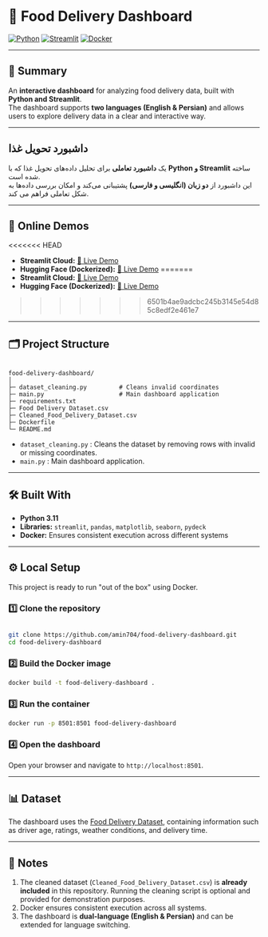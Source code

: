 
# 🚚 Food Delivery Dashboard 

[![Python](https://img.shields.io/badge/Python-3.11-blue?logo=python&logoColor=white)](https://www.python.org/)
[![Streamlit](https://img.shields.io/badge/Streamlit-Interactive-orange?logo=streamlit&logoColor=white)](https://streamlit.io/)
[![Docker](https://img.shields.io/badge/Docker-Container-blue?logo=docker&logoColor=white)](https://www.docker.com/)


---

## 📌 Summary
An **interactive dashboard** for analyzing food delivery data, built with **Python and Streamlit**.  
The dashboard supports **two languages (English & Persian)** and allows users to explore delivery data in a clear and interactive way.

---

## داشبورد تحویل غذا
یک **داشبورد تعاملی** برای تحلیل داده‌های تحویل غذا که با **Python و Streamlit** ساخته شده است.  
این داشبورد از **دو زبان (انگلیسی و فارسی)** پشتیبانی می‌کند و امکان بررسی داده‌ها به شکل تعاملی فراهم می کند.

---

## 🚀 Online Demos
<<<<<<< HEAD
- **Streamlit Cloud:** [🔗 Live Demo](https://fooddeliverydashboard-h3mgtzznzknyv77jablvpj.streamlit.app/)  
- **Hugging Face (Dockerized):** [🐳 Live Demo](https://huggingface.co/spaces/amin704/food-delivery-dashboard)
=======
- **Streamlit Cloud:** [🔗 Live Demo]([...your-streamlit-link...](https://fooddeliverydashboard-h3mgtzznzknyv77jablvpj.streamlit.app/))  
- **Hugging Face (Dockerized):** [🐳 Live Demo]([...your-hugging-face-link...](https://huggingface.co/spaces/amin704/food-delivery-dashboard))
>>>>>>> 6501b4ae9adcbc245b3145e54d85c8edf2e461e7

---

## 🗂️ Project Structure
```

food-delivery-dashboard/
│
├─ dataset_cleaning.py         # Cleans invalid coordinates
├─ main.py                     # Main dashboard application
├─ requirements.txt
├─ Food Delivery Dataset.csv
├─ Cleaned_Food_Delivery_Dataset.csv
├─ Dockerfile
└─ README.md

````

- `dataset_cleaning.py` : Cleans the dataset by removing rows with invalid or missing coordinates.  
- `main.py` : Main dashboard application.

---

## 🛠️ Built With
- **Python 3.11**
- **Libraries:** `streamlit`, `pandas`, `matplotlib`, `seaborn`, `pydeck`
- **Docker:** Ensures consistent execution across different systems

---

## ⚙️ Local Setup

This project is ready to run "out of the box" using Docker.

### 1️⃣ Clone the repository
```bash

git clone https://github.com/amin704/food-delivery-dashboard.git
cd food-delivery-dashboard

````

### 2️⃣ Build the Docker image

```bash
docker build -t food-delivery-dashboard .
```

### 3️⃣ Run the container

```bash
docker run -p 8501:8501 food-delivery-dashboard
```

### 4️⃣ Open the dashboard

Open your browser and navigate to `http://localhost:8501`.



---

## 📊 Dataset

The dashboard uses the [Food Delivery Dataset](https://www.kaggle.com/datasets/gauravmalik26/food-delivery-dataset?resource=download&select=train.csv), containing information such as driver age, ratings, weather conditions, and delivery time.

---

## 📝 Notes

1. The cleaned dataset (`Cleaned_Food_Delivery_Dataset.csv`) is **already included** in this repository. Running the cleaning script is optional and provided for demonstration purposes.
2. Docker ensures consistent execution across all systems.
3. The dashboard is **dual-language (English & Persian)** and can be extended for language switching.

